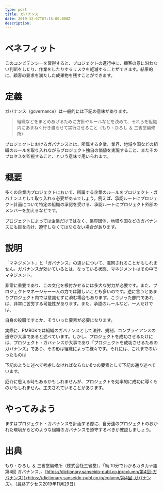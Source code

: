 ```yaml
---
type: post
title: ガバナンス
date: 2019-12-07T07:16:00.000Z
description:
---
```

# ベネフィット

このコンピテンシーを習得すると、プロジェクトの進行中に、顧客の意に沿わない判断をしたり、作業をしたりするリスクを軽減することができます。結果的に、顧客の要求を満たした成果物を残すことができます。

# 定義

ガバナンス（governance）は一般的には下記の意味があります。

> 組織などをまとめあげるために方針やルールなどを決めて、それらを組織内にあまねく行き渡らせて実行させること（もり・ひろし ＆ 三省堂編修所）

プロジェクトにおけるガバナンスとは、所属する企業、業界、地域や国などの組織のルールを取り入れながらプロジェクト独自の価値を実現すること、またそのプロセスを監視すること、という意味で用いられます。

# 概要

多くの企業内プロジェクトにおいて、所属する企業のルールをプロジェクト・ガバナンスとして取り入れる必要があるでしょう。例えば、承認ルートにプロジェクト計画について特定の組織の承認を受ける、承認ルートにプロジェクト外部のメンバーを加えるなどです。

プロジェクトによっては企業だけではなく、業界団体、地域や国などのガバナンスにも目を向け、遵守しなくてはならない場合があります。

# 説明

「マネジメント」と「ガバナンス」の違いについて、混同されることかもしれません。ガバナンスが効いているとは、なっている状態、マネジメントはその中でマネジメント。

非常に重要であり、この文化を根付かせるには多大な労力が必要です。また、プロジェクトマネージャー一人の力では難しいことも多いのです。逆に言うとあまりプロジェクト内では意識せずに済む場合もあります。こういった部門であれば、非常に苦労する可能性があります。また、承認のルールなど、一人だけでは、

自身の役職ですとか、そういった要素が必要になります。

実際に、PMBOKでは組織のガバナンスとして法律、規制、コンプライアンスの遵守が大事であると述べています。しかし、プロジェクトを成功させるたけには、プロジェクト・ガバナンスが大事であり「プロジェクトを成功させるためのガバナンス」であり、その形は組織によって様々です。それには、これまでのいったものは

下記のように述べて考慮しなければならない8つの要素として下記の通り述べています。

厄介に思える時もあるかもしれませんが、プロジェクトを効率的に成功に導くものかもしれません。工夫されていることがあります。

# やってみよう

まずはプロジェクト・ガバナンスを計画する際に、自分達のプロジェクトのおかれた環境からどのような組織のガバナンスを遵守するべきか確認しましょう。

# 出典

もり・ひろし ＆ 三省堂編修所（株式会社三省堂）、「続 10分でわかるカタカナ語 第4回 ガバナンス」、\[[https://dictionary.sanseido-publ.co.jp/column/第4回-ガバナンス](<https://dictionary.sanseido-publ.co.jp/column/第4回-ガバナンス)](https://dictionary.sanseido-publ.co.jp/column/第4回-ガバナンス](<https://dictionary.sanseido-publ.co.jp/column/第4回-ガバナンス))、（最終アクセス2019年11月29日）
